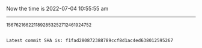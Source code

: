 Now the time is 2022-07-04 10:55:55 am

---

<small>1567621662211892853252712461924752</small>

```txt

Latest commit SHA is: f1fad280872388789ccf8d1ac4ed638012595267
```
